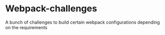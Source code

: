 # Webpack-challenges

A bunch of challenges to build certain webpack configurations depending on the requirements